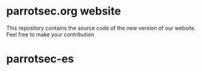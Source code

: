# parrotsec.org website

This repository contains the source code of the new version of our website.
Feel free to make your contribution
# parrotsec-es
